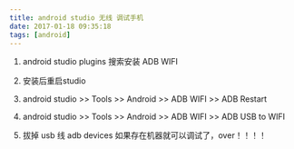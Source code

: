 ```yaml
---
title: android studio 无线 调试手机
date: 2017-01-18 09:35:18
tags: [android]
---
```

1. android studio plugins 搜索安装 ADB WIFI

2. 安装后重启studio

3. android studio  >> Tools >> Android >> ADB WIFI >> ADB Restart

4. android studio  >> Tools >> Android >> ADB WIFI >> ADB USB to WIFI

5. 拔掉 usb 线  adb devices 如果存在机器就可以调试了，over！！！！ 
